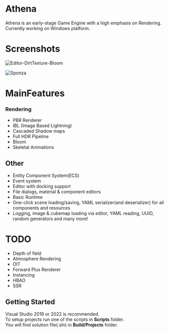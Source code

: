# Athena
Athena is an early-stage Game Engine with a high emphasis on Rendering.   
Currently working on Windows platform.  

# Screenshots
![Editor-DirtTexture-Bloom](https://github.com/Algor1tm/Athena/assets/68811145/5a9d273a-873b-47fa-a3e6-ac296984e63f)

![Sponza](https://github.com/Algor1tm/Athena/assets/68811145/47bec676-acd3-4769-9936-0ab87812bdf7)

# MainFeatures

### Rendering

- PBR Renderer
- IBL (Image Based Lightning)
- Cascaded Shadow maps
- Full HDR Pipeline
- Bloom
- Skeletal Animations

## Other

- Entity Component System(ECS)
- Event system
- Editor with docking support
- File dialogs, material & component editors
- Basic Runtime
- One-click scene loading/saving, YAML serializer(and deserializer) for all components and resources
- Logging, image & cubemap loading via editor, YAML reading, UUID, random generators and many more!

# TODO

- Depth of field
- Atmosphere Rendering
- OIT
- Forward Plus Renderer
- Instancing
- HBAO
- SSR

## Getting Started
Visual Studio 2019 or 2022 is recommended.   
To setup projects run one of the scripts in <b>Scripts</b> folder.   
You will find solution file(.sln) in <b>Build/Projects</b> folder.    
